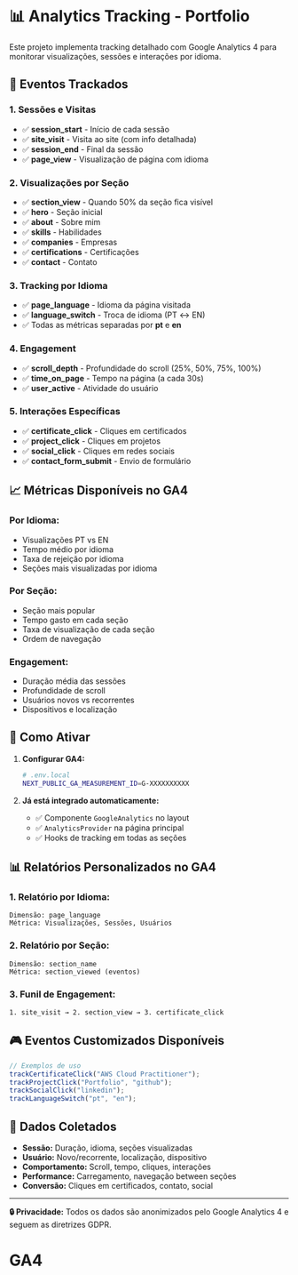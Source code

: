 # 📊 Analytics Tracking - Portfolio

Este projeto implementa tracking detalhado com Google Analytics 4 para monitorar visualizações, sessões e interações por idioma.

## 🎯 **Eventos Trackados**

### **1. Sessões e Visitas**

- ✅ **session_start** - Início de cada sessão
- ✅ **site_visit** - Visita ao site (com info detalhada)
- ✅ **session_end** - Final da sessão
- ✅ **page_view** - Visualização de página com idioma

### **2. Visualizações por Seção**

- ✅ **section_view** - Quando 50% da seção fica visível
- ✅ **hero** - Seção inicial
- ✅ **about** - Sobre mim
- ✅ **skills** - Habilidades
- ✅ **companies** - Empresas
- ✅ **certifications** - Certificações
- ✅ **contact** - Contato

### **3. Tracking por Idioma**

- ✅ **page_language** - Idioma da página visitada
- ✅ **language_switch** - Troca de idioma (PT ↔ EN)
- ✅ Todas as métricas separadas por **pt** e **en**

### **4. Engagement**

- ✅ **scroll_depth** - Profundidade do scroll (25%, 50%, 75%, 100%)
- ✅ **time_on_page** - Tempo na página (a cada 30s)
- ✅ **user_active** - Atividade do usuário

### **5. Interações Específicas**

- ✅ **certificate_click** - Cliques em certificados
- ✅ **project_click** - Cliques em projetos
- ✅ **social_click** - Cliques em redes sociais
- ✅ **contact_form_submit** - Envio de formulário

## 📈 **Métricas Disponíveis no GA4**

### **Por Idioma:**

- Visualizações PT vs EN
- Tempo médio por idioma
- Taxa de rejeição por idioma
- Seções mais visualizadas por idioma

### **Por Seção:**

- Seção mais popular
- Tempo gasto em cada seção
- Taxa de visualização de cada seção
- Ordem de navegação

### **Engagement:**

- Duração média das sessões
- Profundidade de scroll
- Usuários novos vs recorrentes
- Dispositivos e localização

## 🚀 **Como Ativar**

1. **Configurar GA4:**

   ```bash
   # .env.local
   NEXT_PUBLIC_GA_MEASUREMENT_ID=G-XXXXXXXXXX
   ```

2. **Já está integrado automaticamente:**
   - ✅ Componente `GoogleAnalytics` no layout
   - ✅ `AnalyticsProvider` na página principal
   - ✅ Hooks de tracking em todas as seções

## 📊 **Relatórios Personalizados no GA4**

### **1. Relatório por Idioma:**

```
Dimensão: page_language
Métrica: Visualizações, Sessões, Usuários
```

### **2. Relatório por Seção:**

```
Dimensão: section_name
Métrica: section_viewed (eventos)
```

### **3. Funil de Engagement:**

```
1. site_visit → 2. section_view → 3. certificate_click
```

## 🎮 **Eventos Customizados Disponíveis**

```typescript
// Exemplos de uso
trackCertificateClick("AWS Cloud Practitioner");
trackProjectClick("Portfolio", "github");
trackSocialClick("linkedin");
trackLanguageSwitch("pt", "en");
```

## 📱 **Dados Coletados**

- **Sessão:** Duração, idioma, seções visualizadas
- **Usuário:** Novo/recorrente, localização, dispositivo
- **Comportamento:** Scroll, tempo, cliques, interações
- **Performance:** Carregamento, navegação between seções
- **Conversão:** Cliques em certificados, contato, social

---

**🔒 Privacidade:** Todos os dados são anonimizados pelo Google Analytics 4 e seguem as diretrizes GDPR.

# GA4
